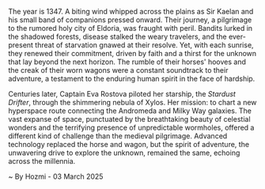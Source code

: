 
The year is 1347.  A biting wind whipped across the plains as Sir Kaelan and his small band of companions pressed onward. Their journey, a pilgrimage to the rumored holy city of Eldoria, was fraught with peril.  Bandits lurked in the shadowed forests, disease stalked the weary travelers, and the ever-present threat of starvation gnawed at their resolve. Yet, with each sunrise, they renewed their commitment, driven by faith and a thirst for the unknown that lay beyond the next horizon. The rumble of their horses' hooves and the creak of their worn wagons were a constant soundtrack to their adventure, a testament to the enduring human spirit in the face of hardship.

Centuries later,  Captain Eva Rostova piloted her starship, the *Stardust Drifter*, through the shimmering nebula of Xylos.  Her mission: to chart a new hyperspace route connecting the Andromeda and Milky Way galaxies. The vast expanse of space, punctuated by the breathtaking beauty of celestial wonders and the terrifying presence of unpredictable wormholes, offered a different kind of challenge than the medieval pilgrimage.  Advanced technology replaced the horse and wagon, but the spirit of adventure, the unwavering drive to explore the unknown, remained the same, echoing across the millennia.

~ By Hozmi - 03 March 2025
